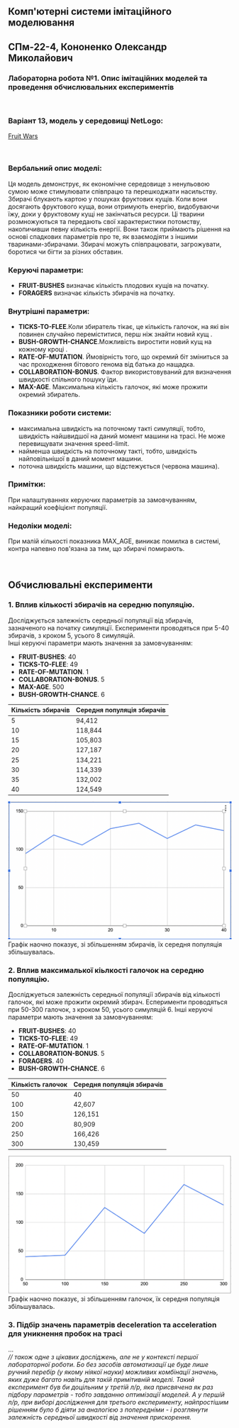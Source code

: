 ## Комп'ютерні системи імітаційного моделювання
## СПм-22-4, **Кононенко Олександр Миколайович**
### Лабораторна робота №**1**. Опис імітаційних моделей та проведення обчислювальних експериментів

<br>

### Варіант 13, модель у середовищі NetLogo:
[Fruit Wars](http://www.netlogoweb.org/launch#http://www.netlogoweb.org/assets/modelslib/Sample%20Models/Social%20Science/Economics/Fruit%20Wars.nlogo)

<br>

### Вербальний опис моделі:
Ця модель демонструє, як економічне середовище з ненульовою сумою може стимулювати співпрацю та перешкоджати насильству. Збирачі блукають картою у пошуках фруктових кущів. Коли вони досягають фруктового куща, вони отримують енергію, видобуваючи їжу, доки у фруктовому кущі не закінчаться ресурси. Ці тварини розмножуються та передають свої характеристики потомству, накопичивши певну кількість енергії. Вони також приймають рішення на основі спадкових параметрів про те, як взаємодіяти з іншими тваринами-збирачами. Збирачі можуть співпрацювати, загрожувати, боротися чи бігти за різних обставин.

### Керуючі параметри:
- **FRUIT-BUSHES** визначає кількість плодових кущів на початку.
- **FORAGERS** визначає кількість збирачів на початку.

### Внутрішні параметри:
- **TICKS-TO-FLEE**.Коли збиратель тікає, це кількість галочок, на які він повинен случайно переміститися, перш ніж знайти новий кущ .
- **BUSH-GROWTH-CHANCE**.Можливість виростити новий кущ на кожному кроці .
- **RATE-OF-MUTATION**. Ймовірність того, що окремий біт зміниться за час проходження бітового генома від батька до нащадка.
- **COLLABORATION-BONUS**. Фактор використовуваний для визначення швидкості спільного пошуку їди.
- **MAX-AGE**. Максимальна кількість галочок, які може прожити окремий збиратель.

### Показники роботи системи:
- максимальна швидкість на поточному такті симуляції, тобто, швидкість найшвидшої на даний момент машини на трасі. Не може перевищувати значення speed-limit.
- найменша швидкість на поточному такті, тобто, швидкість найповільнішої в даний момент машини.
- поточна швидкість машини, що відстежується (червона машина).

### Примітки:
При налаштуваннях керуючих параметрів за замовчуванням, найкращий коефіцієнт популяції.

### Недоліки моделі:
При малій кількості показника MAX_AGE, виникає помилка в системі, контра напевно пов'язана за тим, що збирачі помирають.

<br>

## Обчислювальні експерименти
### 1. Вплив кількості збирачів на середню популяцію.
Досліджується залежність середньої популяції від збирачів, зазначеного на початку симуляції.
Експерименти проводяться при 5-40 збирачів, з кроком 5, усього 8 симуляцій.  
Інші керуючі параметри мають значення за замовчуванням:
- **FRUIT-BUSHES**: 40
- **TICKS-TO-FLEE**: 49
- **RATE-OF-MUTATION**. 1
- **COLLABORATION-BONUS**. 5
- **MAX-AGE**. 500
- **BUSH-GROWTH-CHANCE**. 6

<table>
<thead>
<tr><th>Кількість збирачів</th><th>Середня популяція збирачів</th></tr>
</thead>
<tbody>
<tr><td>5</td><td>94,412</td></tr>
<tr><td>10</td><td>118,844</td></tr>
<tr><td>15</td><td>105,803</td></tr>
<tr><td>20</td><td>127,187</td></tr>
<tr><td>25</td><td>134,221</td></tr>
<tr><td>30</td><td>114,339</td></tr>
<tr><td>35</td><td>132,002</td></tr>
<tr><td>40</td><td>124,549</td></tr>
</tbody>
</table>

![Залежність середньої популяції від кількості збирачів](Fig1.png)
Графік наочно показує, зі збільшенням збирачів, їх середня популяція збільшувалась.

### 2. Вплив максималької кіьлкості галочок на середню популяцію.
Досліджуеться залежність середньої популяції збирачів від кількості галочок, які може прожити окремий збирач. Есперименти проводяться при 50-300 галочок, з кроком 50, усього симуляцій 6.
Інші керуючі параметри мають значення за замовчуванням:
- **FRUIT-BUSHES**: 40
- **TICKS-TO-FLEE**: 49
- **RATE-OF-MUTATION**. 1
- **COLLABORATION-BONUS**. 5
- **FORAGERS**. 40
- **BUSH-GROWTH-CHANCE**. 6

<table>
<thead>
<tr><th>Кількість галочок</th><th>Середня популяція збирачів</th></tr>
</thead>
<tbody>
<tr><td>50</td><td>40</td></tr>
<tr><td>100</td><td>42,607</td></tr>
<tr><td>150</td><td>126,151</td></tr>
<tr><td>200</td><td>80,909</td></tr>
<tr><td>250</td><td>166,426</td></tr>
<tr><td>300</td><td>130,459</td></tr>
</tbody>
</table>

![Залежність середньої популяції від кількості галочок](Fig2.png)
Графік наочно показує, зі збільшенням галочок, їх середня популяція збільшувалась.

### 3. Підбір значень параметрів deceleration та acceleration для уникнення пробок на трасі
...  
*// також одне з цікавих досліджень, але не у контексті першої лабораторної роботи. Бо без засобів автоматизації це буде лише ручний перебір (у якому ніякої науки) можливих комбінації значень, яких дуже багато навіть для такій примітивній моделі. Такий експеримент був би доцільним у третій л/р, яка присвячена як раз підбору параметрів - тобто завданню оптимізації моделей. А у першій л/р, при виборі дослідження для третього експерименту, найпростішим рішенням було б діяти за аналогією з попередніми - і розглянути залежність середньої швидкості від значення прискорення.*
